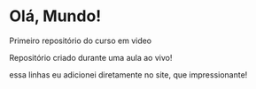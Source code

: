 # Olá, Mundo!
Primeiro repositório do curso em video

Repositório criado durante uma aula ao vivo!

essa linhas eu adicionei diretamente no site, que impressionante!
